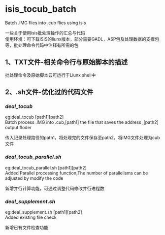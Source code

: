 # isis_tocub_batch
Batch .IMG flies into .cub flies using isis 

一些关于使用isis批处理操作的汇总与代码 <br>
使用环境：可下载ISIS的liunx版本，部分需要GADL，ASP包及处理数据的支撑包等，批处理命令代码中注释有所需的包
## 1、TXT文件-相关命令行与原始脚本的描述
批处理命令及原始脚本云可运行于Liunx shell中

## 2、.sh文件-优化过的代码文件
### *deal_tocub* <br>
eg:deal_tocub [path1][path2] <br>
Batch process .IMG into .cub,[path1] the file that saves the address ,[path2] output floder <br>

传入记录处理路径的path1，将处理完的文件保存至path2，将IMG文件处理为cub文件

### *deal_tocub_parallel.sh* <br>
eg:deal_tocub_parallel.sh [path1][path2] <br>
Added Parallel processing function,The number of parallelisms can be adjusted by modify the code <br>

新增并行计算功能，可通过调整代码修改并行进程数

### *deal_supplement.sh* <br>
eg:deal_supplement.sh [path1][path2] <br>
Added existing file check <br>

新增已有文件检查功能



